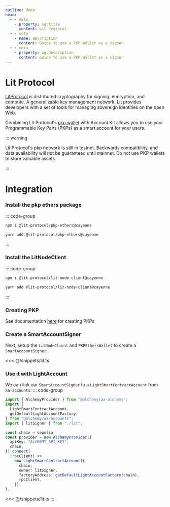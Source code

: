 ```yaml
---
outline: deep
head:
  - - meta
    - property: og:title
      content: Lit Protocol
  - - meta
    - name: description
      content: Guide to use a PKP Wallet as a signer
  - - meta
    - property: og:description
      content: Guide to use a PKP Wallet as a signer
---
```


# Lit Protocol

[LitProtocol](https://litprotocol.com/) is distributed cryptography for signing, encryption, and compute. A generalizable key management network, Lit provides developers with a set of tools for managing sovereign identities on the open Web.

Combining Lit Protocol's [pkp wallet](https://www.npmjs.com/package/@lit-protocol/pkp-ethers) with Account Kit allows you to use your Programmable Key Pairs (PKPs) as a smart account for your users.

::: warning

Lit Protocol's pkp network is still in testnet. Backwards compatibility, and data availability will not be guaranteed until mainnet. Do not use PKP wallets to store valuable assets.

:::

# Integration

### Install the pkp ethers package

::: code-group

```bash [npm]
npm i @lit-protocol/pkp-ethers@cayenne
```

```bash [yarn]
yarn add @lit-protocol/pkp-ethers@cayenne
```

:::

### Install the LitNodeClient

::: code-group

```bash [npm]
npm i @lit-protocol/lit-node-client@cayenne
```

```bash [yarn]
yarn add @lit-protocol/lit-node-client@cayenne
```

:::

### Creating PKP

See documentation [here](https://developer.litprotocol.com/v2/pkp/intro) for creating PKPs

### Create a SmartAccountSigner

Next, setup the `LitNodeClient` and `PKPEthersWallet` to create a `SmartAccountSigner`:

<<< @/snippets/lit.ts

### Use it with LightAccount

We can link our `SmartAccountSigner` to a `LightSmartContractAccount` from `aa-accounts`:
::: code-group

```ts [example.ts]
import { AlchemyProvider } from "@alchemy/aa-alchemy";
import {
  LightSmartContractAccount,
  getDefaultLightAccountFactory,
} from "@alchemy/aa-accounts";
import { litSigner } from "./lit";

const chain = sepolia;
const provider = new AlchemyProvider({
  apiKey: "ALCHEMY_API_KEY",
  chain,
}).connect(
  (rpcClient) =>
    new LightSmartContractAccount({
      chain,
      owner: litSigner,
      factoryAddress: getDefaultLightAccountFactory(chain),
      rpcClient,
    })
);
```

<<< @/snippets/lit.ts
:::
